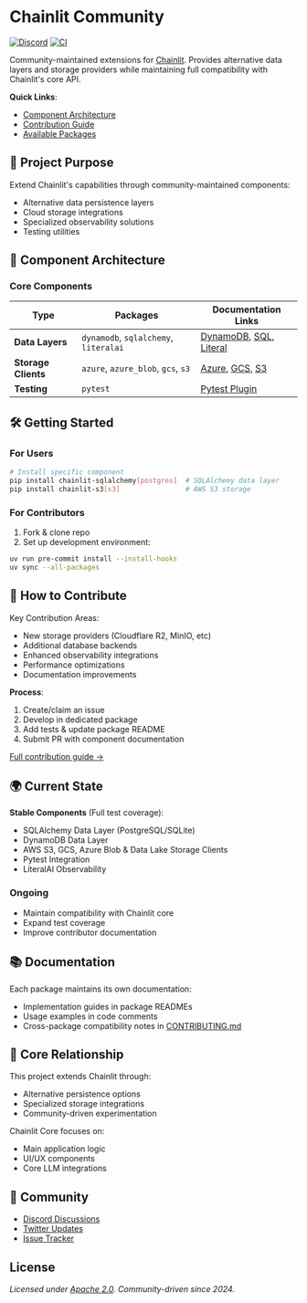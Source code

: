 # Chainlit Community

[![Discord](https://dcbadge.vercel.app/api/server/ZThrUxbAYw?style=flat)](https://discord.gg/k73SQ3FyUh)
[![CI](https://github.com/Chainlit/chainlit-community/actions/workflows/ci.yaml/badge.svg)](https://github.com/Chainlit/chainlit-community/actions/workflows/ci.yaml)

Community-maintained extensions for [Chainlit](https://chainlit.io/). Provides alternative data layers and storage providers while maintaining full compatibility with Chainlit's core API.

**Quick Links**:

- [Component Architecture](#component-architecture)
- [Contribution Guide](CONTRIBUTING.md)
- [Available Packages](#-current-state)

## 🚀 Project Purpose

Extend Chainlit's capabilities through community-maintained components:

- Alternative data persistence layers
- Cloud storage integrations
- Specialized observability solutions
- Testing utilities

## 🧩 Component Architecture

### Core Components

| Type                | Packages                              | Documentation Links                                                                                                                                        |
| ------------------- | ------------------------------------- | ---------------------------------------------------------------------------------------------------------------------------------------------------------- |
| **Data Layers**     | `dynamodb`, `sqlalchemy`, `literalai` | [DynamoDB](packages/data_layers/dynamodb/README.md), [SQL](packages/data_layers/sqlalchemy/README.md), [Literal](packages/data_layers/literalai/README.md) |
| **Storage Clients** | `azure`, `azure_blob`, `gcs`, `s3`    | [Azure](packages/storage_clients/azure/README.md), [GCS](packages/storage_clients/gcs/README.md), [S3](packages/storage_clients/s3/README.md)              |
| **Testing**         | `pytest`                              | [Pytest Plugin](packages/pytest/README.md)                                                                                                                 |

## 🛠️ Getting Started

### For Users

```bash
# Install specific component
pip install chainlit-sqlalchemy[postgres]  # SQLAlchemy data layer
pip install chainlit-s3[s3]                # AWS S3 storage
```

### For Contributors

1. Fork & clone repo
1. Set up development environment:

```bash
uv run pre-commit install --install-hooks
uv sync --all-packages
```

## 🤝 How to Contribute

Key Contribution Areas:

- New storage providers (Cloudflare R2, MinIO, etc)
- Additional database backends
- Enhanced observability integrations
- Performance optimizations
- Documentation improvements

**Process**:

1. Create/claim an issue
1. Develop in dedicated package
1. Add tests & update package README
1. Submit PR with component documentation

[Full contribution guide →](CONTRIBUTING.md)

## 🌍 Current State

**Stable Components** (Full test coverage):

- SQLAlchemy Data Layer (PostgreSQL/SQLite)
- DynamoDB Data Layer
- AWS S3, GCS, Azure Blob & Data Lake Storage Clients
- Pytest Integration
- LiteralAI Observability

### Ongoing

- Maintain compatibility with Chainlit core
- Expand test coverage
- Improve contributor documentation

## 📚 Documentation

Each package maintains its own documentation:

- Implementation guides in package READMEs
- Usage examples in code comments
- Cross-package compatibility notes in [CONTRIBUTING.md](CONTRIBUTING.md)

## 🔗 Core Relationship

This project extends Chainlit through:

- Alternative persistence options
- Specialized storage integrations
- Community-driven experimentation

Chainlit Core focuses on:

- Main application logic
- UI/UX components
- Core LLM integrations

## 📣 Community

- [Discord Discussions](https://discord.gg/k73SQ3FyUh)
- [Twitter Updates](https://twitter.com/chainlit_io)
- [Issue Tracker](https://github.com/chainlit-community/chainlit-community/issues)

## License

*Licensed under [Apache 2.0](LICENSE). Community-driven since 2024.*
